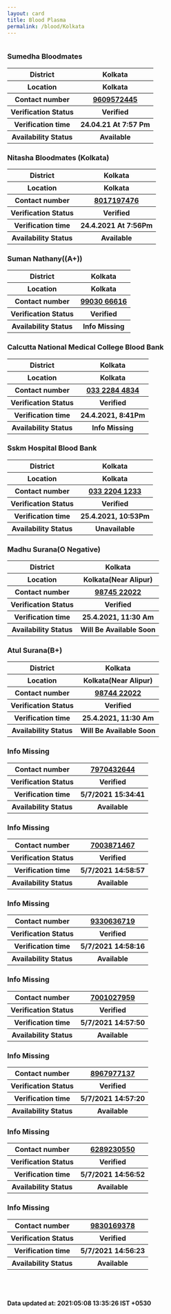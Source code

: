 ```yaml
---
layout: card
title: Blood Plasma
permalink: /blood/Kolkata
---
```

<div class="row">
	<div class="column">
<div class="card_av">
<h3>Sumedha
Bloodmates</h3>

<div class="info"><table>
<tr><th>District</th><th>Kolkata</th></tr>
<tr><th>Location</th><th>Kolkata </th></tr>
<tr><th>Contact number </th><th><a href="tel:9609572445">9609572445</a></th></tr>
<tr><th>Verification  Status</th><th>Verified</th></tr>
<tr><th>Verification time</th><th>24.04.21 At 7:57 Pm</th></tr>
<tr><th>Availability Status</th><th>Available</th></tr>
</table></div></div>
<div class="card_av">
<h3>Nitasha Bloodmates (Kolkata)</h3>

<div class="info"><table>
<tr><th>District</th><th>Kolkata</th></tr>
<tr><th>Location</th><th>Kolkata </th></tr>
<tr><th>Contact number </th><th><a href="tel:8017197476">8017197476</a></th></tr>
<tr><th>Verification  Status</th><th>Verified</th></tr>
<tr><th>Verification time</th><th> 24.4.2021  At 7:56Pm</th></tr>
<tr><th>Availability Status</th><th>Available</th></tr>
</table></div></div>
<div class="card_nav">
<h3>Suman Nathany((A+))</h3>

<div class="info"><table>
<tr><th>District</th><th>Kolkata</th></tr>
<tr><th>Location</th><th>Kolkata</th></tr>
<tr><th>Contact number </th><th><a href="tel:99030 66616">99030 66616</a></th></tr>
<tr><th>Verification  Status</th><th>Verified</th></tr>
<tr><th>Availability Status</th><th>Info Missing</th></tr>
</table></div></div>
<div class="card_nav">
<h3>Calcutta National Medical College Blood Bank</h3>

<div class="info"><table>
<tr><th>District</th><th>Kolkata</th></tr>
<tr><th>Location</th><th>Kolkata </th></tr>
<tr><th>Contact number </th><th><a href="tel:033 2284 4834">033 2284 4834</a></th></tr>
<tr><th>Verification  Status</th><th>Verified</th></tr>
<tr><th>Verification time</th><th> 24.4.2021, 8:41Pm</th></tr>
<tr><th>Availability Status</th><th>Info Missing</th></tr>
</table></div></div>
<div class="card_nav">
<h3>Sskm Hospital Blood Bank</h3>

<div class="info"><table>
<tr><th>District</th><th>Kolkata</th></tr>
<tr><th>Location</th><th>Kolkata </th></tr>
<tr><th>Contact number </th><th><a href="tel:033 2204 1233">033 2204 1233</a></th></tr>
<tr><th>Verification  Status</th><th>Verified</th></tr>
<tr><th>Verification time</th><th>25.4.2021, 10:53Pm</th></tr>
<tr><th>Availability Status</th><th>Unavailable</th></tr>
</table></div></div>
<div class="card_nav">
<h3>Madhu Surana(O Negative)</h3>

<div class="info"><table>
<tr><th>District</th><th>Kolkata</th></tr>
<tr><th>Location</th><th>Kolkata(Near Alipur)</th></tr>
<tr><th>Contact number </th><th><a href="tel:98745 22022">98745 22022</a></th></tr>
<tr><th>Verification  Status</th><th>Verified</th></tr>
<tr><th>Verification time</th><th>25.4.2021, 11:30 Am</th></tr>
<tr><th>Availability Status</th><th>Will Be Available Soon</th></tr>
</table></div></div>
<div class="card_nav">
<h3>Atul Surana(B+)</h3>

<div class="info"><table>
<tr><th>District</th><th>Kolkata</th></tr>
<tr><th>Location</th><th>Kolkata(Near Alipur)</th></tr>
<tr><th>Contact number </th><th><a href="tel:98744 22022">98744 22022</a></th></tr>
<tr><th>Verification  Status</th><th>Verified</th></tr>
<tr><th>Verification time</th><th>25.4.2021, 11:30 Am</th></tr>
<tr><th>Availability Status</th><th>Will Be Available Soon</th></tr>
</table></div></div>
<div class="card_av">
<h3> Info Missing</h3>

<div class="info"><table>
<tr><th>Contact number </th><th><a href="tel:7970432644">7970432644</a></th></tr>
<tr><th>Verification  Status</th><th>Verified</th></tr>
<tr><th>Verification time</th><th>5/7/2021 15:34:41</th></tr>
<tr><th>Availability Status</th><th>Available</th></tr>
</table></div></div>
<div class="card_av">
<h3> Info Missing</h3>

<div class="info"><table>
<tr><th>Contact number </th><th><a href="tel:7003871467">7003871467</a></th></tr>
<tr><th>Verification  Status</th><th>Verified</th></tr>
<tr><th>Verification time</th><th>5/7/2021 14:58:57</th></tr>
<tr><th>Availability Status</th><th>Available</th></tr>
</table></div></div>
<div class="card_av">
<h3> Info Missing</h3>

<div class="info"><table>
<tr><th>Contact number </th><th><a href="tel:9330636719">9330636719</a></th></tr>
<tr><th>Verification  Status</th><th>Verified</th></tr>
<tr><th>Verification time</th><th>5/7/2021 14:58:16</th></tr>
<tr><th>Availability Status</th><th>Available</th></tr>
</table></div></div>
<div class="card_av">
<h3> Info Missing</h3>

<div class="info"><table>
<tr><th>Contact number </th><th><a href="tel:7001027959">7001027959</a></th></tr>
<tr><th>Verification  Status</th><th>Verified</th></tr>
<tr><th>Verification time</th><th>5/7/2021 14:57:50</th></tr>
<tr><th>Availability Status</th><th>Available</th></tr>
</table></div></div>
<div class="card_av">
<h3> Info Missing</h3>

<div class="info"><table>
<tr><th>Contact number </th><th><a href="tel:8967977137">8967977137</a></th></tr>
<tr><th>Verification  Status</th><th>Verified</th></tr>
<tr><th>Verification time</th><th>5/7/2021 14:57:20</th></tr>
<tr><th>Availability Status</th><th>Available</th></tr>
</table></div></div>
<div class="card_av">
<h3> Info Missing</h3>

<div class="info"><table>
<tr><th>Contact number </th><th><a href="tel:6289230550">6289230550</a></th></tr>
<tr><th>Verification  Status</th><th>Verified</th></tr>
<tr><th>Verification time</th><th>5/7/2021 14:56:52</th></tr>
<tr><th>Availability Status</th><th>Available</th></tr>
</table></div></div>
<div class="card_av">
<h3> Info Missing</h3>

<div class="info"><table>
<tr><th>Contact number </th><th><a href="tel:9830169378">9830169378</a></th></tr>
<tr><th>Verification  Status</th><th>Verified</th></tr>
<tr><th>Verification time</th><th>5/7/2021 14:56:23</th></tr>
<tr><th>Availability Status</th><th>Available</th></tr>
</table></div></div>
</div>
</div> <br><br>
<h4> Data updated at: 2021:05:08 13:35:26 IST +0530 </h4>